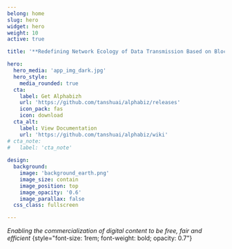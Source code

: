 ```yaml
---
belong: home
slug: hero
widget: hero
weight: 10
active: true

title: '**Redefining Network Ecology of Data Transmission Based on Blockchain**'

hero:
  hero_media: 'app_img_dark.jpg'
  hero_style:
    media_rounded: true
  cta:
    label: Get Alphabizh
    url: 'https://github.com/tanshuai/alphabiz/releases'
    icon_pack: fas
    icon: download  
  cta_alt:
    label: View Documentation
    url: 'https://github.com/tanshuai/alphabiz/wiki'
# cta_note: 
#   label: 'cta_note'
  
design:
  background:
    image: 'background_earth.png'
    image_size: contain
    image_position: top
    image_opacity: '0.6'
    image_parallax: false
  css_class: fullscreen

---
```


_Enabling the commercialization of digital content to be free, fair and efficient_
{style="font-size: 1rem; font-weight: bold; opacity: 0.7"}
